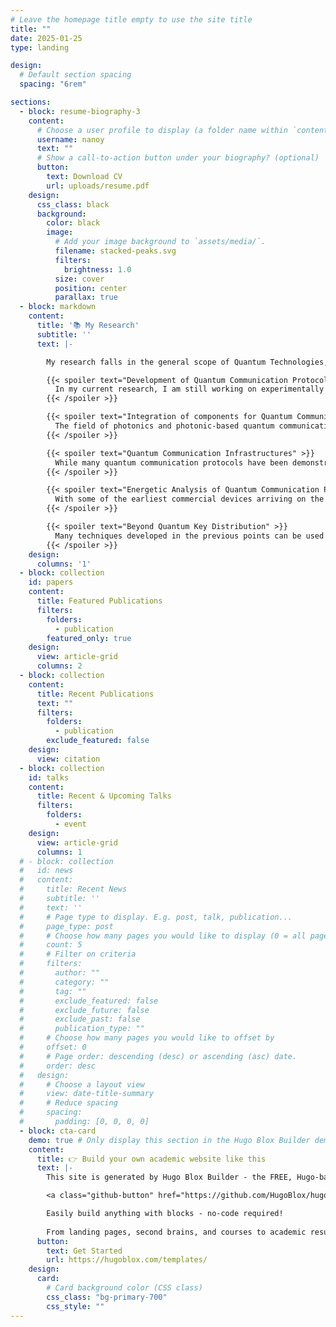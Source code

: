 ```yaml
---
# Leave the homepage title empty to use the site title
title: ""
date: 2025-01-25
type: landing

design:
  # Default section spacing
  spacing: "6rem"

sections:
  - block: resume-biography-3
    content:
      # Choose a user profile to display (a folder name within `content/authors/`)
      username: nanoy
      text: ""
      # Show a call-to-action button under your biography? (optional)
      button:
        text: Download CV
        url: uploads/resume.pdf
    design:
      css_class: black
      background:
        color: black
        image:
          # Add your image background to `assets/media/`.
          filename: stacked-peaks.svg
          filters:
            brightness: 1.0
          size: cover
          position: center
          parallax: true
  - block: markdown
    content:
      title: '📚 My Research'
      subtitle: ''
      text: |-

        My research falls in the general scope of Quantum Technologies, and more precisely on Quantum Communication. Click on the items below to discover more !

        {{< spoiler text="Development of Quantum Communication Protocols" >}}
          In my current research, I am still working on experimentally developing quantum communication protocols, such as Discrete-Variable and Continuous-Variable Quantum Key Distribution protocols or Quantum Random Number Generators. In particular, one of my goal is to increase their practicality and deployability. This research includes the development of open source software and transverse techniques.
        {{< /spoiler >}}

        {{< spoiler text="Integration of components for Quantum Communication" >}}
          The field of photonics and photonic-based quantum communication may greatly benefit from the monolithic integration of components, as it did for the field of electronics and computing. This however requires the development of advanced components with high-performance in order to reach the specific requirements of quantum protocols. It also require the development of specific techniques, but they can also have advantages such as size and stability. I also believe that hybrid integration will be required to reach complete integrated systems.
        {{< /spoiler >}}

        {{< spoiler text="Quantum Communication Infrastructures" >}}
          While many quantum communication protocols have been demonstrated in laboratory contexts, but it also important to demonstrate those protocols on deployed networks and fibers. Such deployments also require additional transverse techniques for synchronisation and impairments correction. It is also an opportunity to investigate the practical security of Quantum Key Distribution and how it can be combined with other protocols such as Post-Quantum Encryption to improve this practical security.
        {{< /spoiler >}}

        {{< spoiler text="Energetic Analysis of Quantum Communication Protocols" >}}
          With some of the earliest commercial devices arriving on the market, it is important to analyse their energetic cost before wider scale development. In addition, such a study could reveal another form of quantum advantage in the form of quantum protocols have fewer consumption than their classical counterpart. After an initial analysis of the cost of quantum key distribution protocols, I am now working on extending this analysis on the comparaison with classical protocols.
        {{< /spoiler >}}

        {{< spoiler text="Beyond Quantum Key Distribution" >}}
          Many techniques developed in the previous points can be used in protocols beyond Quantum Key Distribution. An example is the usage of balanced detectors, typically used in Continuous-Variable Quantum key Distribution, but that can also be used in hybrid protocols, entanglement based protocols or even quantum computation.
        {{< /spoiler >}}
    design:
      columns: '1'
  - block: collection
    id: papers
    content:
      title: Featured Publications
      filters:
        folders:
          - publication
        featured_only: true
    design:
      view: article-grid
      columns: 2
  - block: collection
    content:
      title: Recent Publications
      text: ""
      filters:
        folders:
          - publication
        exclude_featured: false
    design:
      view: citation
  - block: collection
    id: talks
    content:
      title: Recent & Upcoming Talks
      filters:
        folders:
          - event
    design:
      view: article-grid
      columns: 1
  # - block: collection
  #   id: news
  #   content:
  #     title: Recent News
  #     subtitle: ''
  #     text: ''
  #     # Page type to display. E.g. post, talk, publication...
  #     page_type: post
  #     # Choose how many pages you would like to display (0 = all pages)
  #     count: 5
  #     # Filter on criteria
  #     filters:
  #       author: ""
  #       category: ""
  #       tag: ""
  #       exclude_featured: false
  #       exclude_future: false
  #       exclude_past: false
  #       publication_type: ""
  #     # Choose how many pages you would like to offset by
  #     offset: 0
  #     # Page order: descending (desc) or ascending (asc) date.
  #     order: desc
  #   design:
  #     # Choose a layout view
  #     view: date-title-summary
  #     # Reduce spacing
  #     spacing:
  #       padding: [0, 0, 0, 0]
  - block: cta-card
    demo: true # Only display this section in the Hugo Blox Builder demo site
    content:
      title: 👉 Build your own academic website like this
      text: |-
        This site is generated by Hugo Blox Builder - the FREE, Hugo-based open source website builder trusted by 250,000+ academics like you.

        <a class="github-button" href="https://github.com/HugoBlox/hugo-blox-builder" data-color-scheme="no-preference: light; light: light; dark: dark;" data-icon="octicon-star" data-size="large" data-show-count="true" aria-label="Star HugoBlox/hugo-blox-builder on GitHub">Star</a>

        Easily build anything with blocks - no-code required!
        
        From landing pages, second brains, and courses to academic resumés, conferences, and tech blogs.
      button:
        text: Get Started
        url: https://hugoblox.com/templates/
    design:
      card:
        # Card background color (CSS class)
        css_class: "bg-primary-700"
        css_style: ""
---
```

